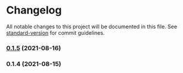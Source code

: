 # Changelog

All notable changes to this project will be documented in this file. See [standard-version](https://github.com/conventional-changelog/standard-version) for commit guidelines.

### [0.1.5](https://github.com/rexsimiloluwah/scrapix-cli/compare/v1.0.1...v0.1.5) (2021-08-16)

### 0.1.4 (2021-08-15)
